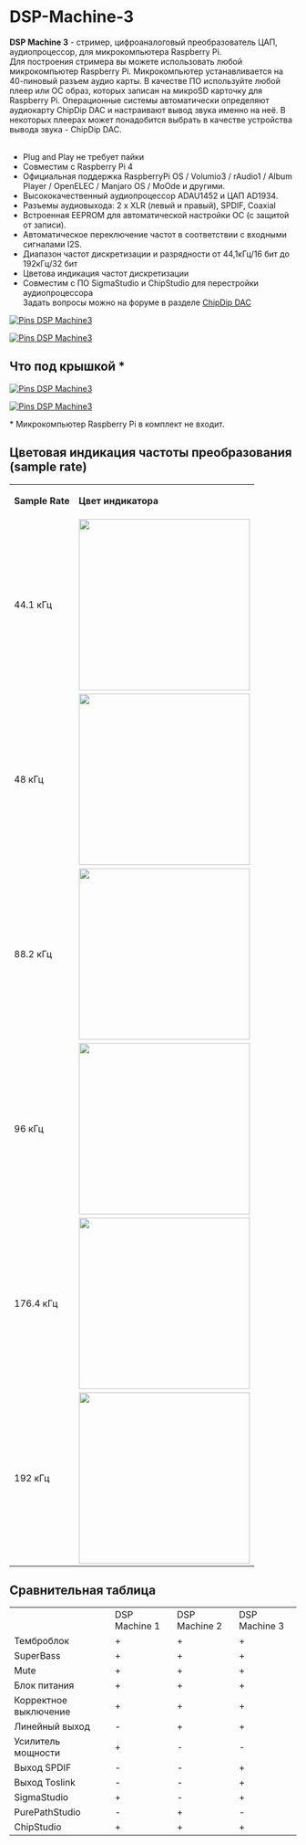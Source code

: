 # DSP-Machine-3<br>
<strong>DSP Machine 3</strong> - стример, цифроаналоговый преобразователь ЦАП, аудиопроцессор, для микрокомпьютера Raspberry Pi.<br />
Для построения стримера вы можете использовать любой микрокомпьютер Raspberry Pi. Микрокомпьютер устанавливается на 40-пиновый разъем аудио карты. В качестве ПО используйте любой плеер или ОС образ, которых записан на микроSD карточку для Raspberry Pi. Операционные системы автоматически определяют аудиокарту ChipDip DAC и настраивают вывод звука именно на неё. В некоторых плеерах может понадобится выбрать в качестве устройства вывода звука - ChipDip DAC.<br />
<br />
- Plug and Play не требует пайки<br />
- Совместим с Raspberry Pi 4<br />
- Официальная поддержка RaspberryPi OS / Volumio3 / rAudio1 / Album Player / OpenELEC / Manjaro OS / MoOde и другими.<br />
- Высококачественный аудиопроцессор ADAU1452 и ЦАП AD1934.<br />
- Разъемы аудиовыхода: 2 x XLR (левый и правый), SPDIF, Coaxial<br />
- Встроенная EEPROM для автоматической настройки ОС (с защитой от записи).<br />
- Автоматическое переключение частот в соответствии с входными сигналами I2S.<br />
- Диапазон частот дискретизации и разрядности от 44,1кГц/16 бит до 192кГц/32 бит<br />
- Цветова индикация частот дискретизации<br />
- Совместим с ПО SigmaStudio и ChipStudio для перестройки аудиопроцессора<br />
Задать вопросы можно на форуме в разделе <a class="link" href="https://forum.chipdip.ru/index.php#chipdip-dac.39">ChipDip DAC</a>
<p><a class="galery" href="https://static.chipdip.ru/lib/992/DOC015992445.jpg"><img alt="Pins DSP Machine3" src="https://static.chipdip.ru/lib/992/DOC015992445.jpg" /></a></p>

<p><a class="galery" href="https://static.chipdip.ru/lib/992/DOC015992427.jpg"><img alt="Pins DSP Machine3" src="https://static.chipdip.ru/lib/992/DOC015992427.jpg" /></a></p>

<h2>Что под крышкой *</h2>

<p><a class="galery" href="https://static.chipdip.ru/lib/013/DOC016013327.jpg"><img alt="Pins DSP Machine3" src="https://static.chipdip.ru/lib/013/DOC016013327.jpg" /></a></p>

<p><a class="galery" href="https://static.chipdip.ru/lib/013/DOC016013328.jpg"><img alt="Pins DSP Machine3" src="https://static.chipdip.ru/lib/013/DOC016013328.jpg" /></a></p>
* Микрокомпьютер Raspberry Pi в комплект не входит.

<h2>Цветовая индикация частоты преобразования (sample rate)</h2>

<table class="user_t">
	<tbody>
		<tr>
			<td class="tcenter">
			<p><strong>Sample Rate</strong></p>
			</td>
			<td class="tcenter">
			<p><strong>Цвет индикатора</strong></p>
			</td>
		</tr>
		<tr>
			<td class="tcenter">44.1 кГц</td>
			<td class="tcenter"><img alt="" src="https://static.chipdip.ru/lib/021/DOC016021003.jpg" width="300" /></td>
		</tr>
		<tr>
			<td class="tcenter">48 кГц</td>
			<td class="tcenter"><img alt="" src="https://static.chipdip.ru/lib/021/DOC016021064.jpg" width="300" /></td>
		</tr>
		<tr>
			<td class="tcenter">88.2 кГц</td>
			<td class="tcenter"><img alt="" src="https://static.chipdip.ru/lib/021/DOC016021069.jpg" width="300" /></td>
		</tr>
		<tr>
			<td class="tcenter">96 кГц</td>
			<td class="tcenter"><img alt="" src="https://static.chipdip.ru/lib/021/DOC016021082.jpg" width="300" /></td>
		</tr>
		<tr>
			<td class="tcenter">176.4 кГц</td>
			<td class="tcenter"><img alt="" src="https://static.chipdip.ru/lib/021/DOC016021087.jpg" width="300" /></td>
		</tr>
		<tr>
			<td class="tcenter">192 кГц</td>
			<td class="tcenter"><img alt="" src="https://static.chipdip.ru/lib/021/DOC016021096.jpg" width="300" /></td>
		</tr>
	</tbody>
</table>

<h2>Сравнительная таблица</h2>

<table class="user_t">
	<tbody>
		<tr>
			<td class="tcenter">&nbsp;</td>
			<td class="tcenter">DSP Machine 1</td>
			<td class="tcenter">DSP Machine 2</td>
			<td class="tcenter">DSP Machine 3</td>
		</tr>
		<tr>
			<td class="tcenter">Темброблок</td>
			<td class="tcenter">+</td>
			<td class="tcenter">+</td>
			<td class="tcenter">+</td>
		</tr>
		<tr>
			<td class="tcenter">SuperBass</td>
			<td class="tcenter">+</td>
			<td class="tcenter">+</td>
			<td class="tcenter">+</td>
		</tr>
		<tr>
			<td class="tcenter">Mute</td>
			<td class="tcenter">+</td>
			<td class="tcenter">+</td>
			<td class="tcenter">+</td>
		</tr>
		<tr>
			<td class="tcenter">Блок питания</td>
			<td class="tcenter">+</td>
			<td class="tcenter">+</td>
			<td class="tcenter">+</td>
		</tr>
		<tr>
			<td class="tcenter">Корректное выключение</td>
			<td class="tcenter">+</td>
			<td class="tcenter">+</td>
			<td class="tcenter">+</td>
		</tr>
		<tr>
			<td class="tcenter">Линейный выход</td>
			<td class="tcenter">-</td>
			<td class="tcenter">+</td>
			<td class="tcenter">+</td>
		</tr>
		<tr>
			<td class="tcenter">Усилитель мощности</td>
			<td class="tcenter">+</td>
			<td class="tcenter">-</td>
			<td class="tcenter">-</td>
		</tr>
		<tr>
			<td class="tcenter">Выход SPDIF</td>
			<td class="tcenter">-</td>
			<td class="tcenter">-</td>
			<td class="tcenter">+</td>
		</tr>
		<tr>
			<td class="tcenter">Выход Toslink</td>
			<td class="tcenter">-</td>
			<td class="tcenter">-</td>
			<td class="tcenter">+</td>
		</tr>
		<tr>
			<td class="tcenter">SigmaStudio</td>
			<td class="tcenter">+</td>
			<td class="tcenter">-</td>
			<td class="tcenter">+</td>
		</tr>
		<tr>
			<td class="tcenter">PurePathStudio</td>
			<td class="tcenter">-</td>
			<td class="tcenter">+</td>
			<td class="tcenter">-</td>
		</tr>
		<tr>
			<td class="tcenter">ChipStudio</td>
			<td class="tcenter">+</td>
			<td class="tcenter">+</td>
			<td class="tcenter">+</td>
		</tr>
	</tbody>
</table>
<br />
